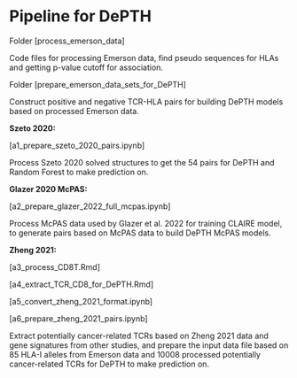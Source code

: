 
# Pipeline for DePTH

Folder [process_emerson_data]

Code files for processing Emerson data, find pseudo sequences for HLAs and getting p-value cutoff for association.

Folder [prepare_emerson_data_sets_for_DePTH]

Construct positive and negative TCR-HLA pairs for building DePTH models based on processed Emerson data.

**Szeto 2020:**

[a1_prepare_szeto_2020_pairs.ipynb]

Process Szeto 2020 solved structures to get the 54 pairs for DePTH and Random Forest to make prediction on.

**Glazer 2020 McPAS:**

[a2_prepare_glazer_2022_full_mcpas.ipynb]

Process McPAS data used by Glazer et al. 2022 for training CLAIRE model, to generate pairs based on McPAS data to build DePTH McPAS models.

**Zheng 2021:**

[a3_process_CD8T.Rmd]

[a4_extract_TCR_CD8_for_DePTH.Rmd]

[a5_convert_zheng_2021_format.ipynb]

[a6_prepare_zheng_2021_pairs.ipynb]

Extract potentially cancer-related TCRs based on Zheng 2021 data and gene signatures from other studies, and prepare the input data file based on 85 HLA-I alleles from Emerson data and 10008 processed potentially cancer-related TCRs for DePTH to make prediction on.


<br />  
